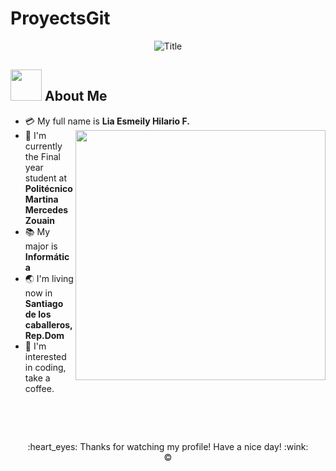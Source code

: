 # ProyectsGit

<div align="center">
  <img src="https://readme-typing-svg.herokuapp.com?font=Architects+Daughter&color=%2338C2FF&size=50&center=true&vCenter=true&height=60&width=600&lines=Heyyy!+I'm+Liaaa+%3C3;Soy+yo!!!;Welcome+to+my+profile!" alt="Title"></img>
</div>

## <img src="https://raw.githubusercontent.com/nixin72/nixin72/master/wave.gif" width="50px" height="50px"></img> About Me

- :credit_card: My full name is **Lia Esmeily Hilario F.** <img src="https://i.pinimg.com/originals/df/1a/ff/df1aff8395678d11b99b575f0e3b19d5.gif" width="400" align="right"/>
- :school: I'm currently the Final year student at **Politécnico Martina Mercedes Zouain**
- :books: My major is **Informática**
- :earth_asia: I'm living now in **Santiago de los caballeros,Rep.Dom**
- :monocle_face: I'm interested in coding, take a coffee.
<br>

<p  align="center">


  </p>
  
<p  align="center">


</p>
<br>



<p align="center">

<p>

<div align="center">
  :heart_eyes: Thanks for watching my profile! Have a nice day! :wink: <br/>
  &copy; 
</div>


